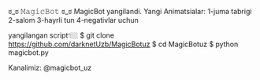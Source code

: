 ಠ_ಠ 𝙼𝚊𝚐𝚒𝚌𝙱𝚘𝚝 ಠ_ಠ
MagicBot yangilandi. Yangi Animatsialar: 1-juma tabrigi 2-salom 3-hayrli tun 4-negativlar uchun 

yangilangan script👇🏼
$ git clone https://github.com/darknetUzb/MagicBotuz
$ cd MagicBotuz
$ python magicbot.py

Kanalimiz: @magicbot_uz
